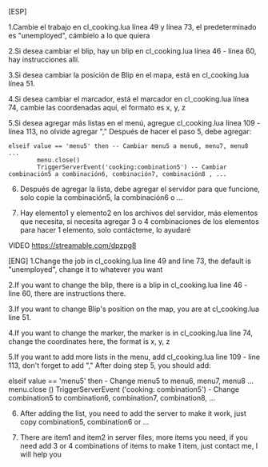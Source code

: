 <!-- 
█▀▀█ █░░█ █▀▀█ █▀▀ █▀▀▄ ░▀░ █░█   █▀▀ ▀▀█▀▀ █░░█ █▀▀▄ ░▀░ █▀▀█
█░░█ █▀▀█ █░░█ █▀▀ █░░█ ▀█▀ ▄▀▄   ▀▀█ ░░█░░ █░░█ █░░█ ▀█▀ █░░█
█▀▀▀ ▀░░▀ ▀▀▀▀ ▀▀▀ ▀░░▀ ▀▀▀ ▀░▀   ▀▀▀ ░░▀░░ ░▀▀▀ ▀▀▀░ ▀▀▀ ▀▀▀▀

                    PROGRAMADOR: BYBLACKDEATH 
-->
[ESP]

1.Cambie el trabajo en cl_cooking.lua línea 49 y línea 73, el predeterminado es "unemployed", cámbielo a lo que quiera 

2.Si desea cambiar el blip, hay un blip en cl_cooking.lua línea 46 - línea 60, hay instrucciones allí.

3.Si desea cambiar la posición de Blip en el mapa, está en cl_cooking.lua línea 51.

4.Si desea cambiar el marcador, está el marcador en cl_cooking.lua línea 74, cambie las coordenadas aquí, el formato es x, y, z

5.Si desea agregar más listas en el menú, agregue cl_cooking.lua línea 109 - línea 113, no olvide agregar "," 
Después de hacer el paso 5, debe agregar: 

	elseif value == 'menu5' then -- Cambiar menu5 a menu6, menu7, menu8 ... 
            menu.close()
            TriggerServerEvent('cooking:combination5') -- Cambiar combinación5 a combinación6, combinación7, combinación8 , ...

6. Después de agregar la lista, debe agregar el servidor para que funcione, solo copie la combinación5, la combinación6 o ...

7. Hay elemento1 y elemento2 en los archivos del servidor, más elementos que necesita, si necesita agregar 3 o 4 combinaciones de los elementos para hacer 1 elemento, solo contácteme, lo ayudaré

VIDEO
https://streamable.com/dpzpg8

[ENG]
1.Change the job in cl_cooking.lua line 49 and line 73, the default is "unemployed", change it to whatever you want

2.If you want to change the blip, there is a blip in cl_cooking.lua line 46 - line 60, there are instructions there.

3.If you want to change Blip's position on the map, you are at cl_cooking.lua line 51.

4.If you want to change the marker, the marker is in cl_cooking.lua line 74, change the coordinates here, the format is x, y, z

5.If you want to add more lists in the menu, add cl_cooking.lua line 109 - line 113, don't forget to add ","
After doing step 5, you should add:

elseif value == 'menu5' then - Change menu5 to menu6, menu7, menu8 ...
            menu.close ()
            TriggerServerEvent ('cooking: combination5') - Change combination5 to combination6, combination7, combination8, ...

6. After adding the list, you need to add the server to make it work, just copy combination5, combination6 or ...

7. There are item1 and item2 in server files, more items you need, if you need add 3 or 4 combinations of items to make 1 item, just contact me, I will help you
